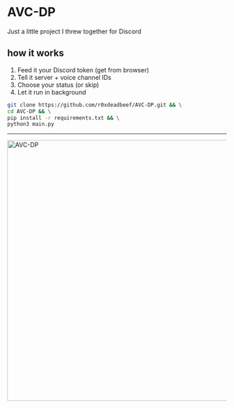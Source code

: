 # AVC-DP
Just a little project I threw together for Discord 
## how it works
1. Feed it your Discord token (get from browser)
2. Tell it server + voice channel IDs
3. Choose your status (or skip)
4. Let it run in background

```bash
git clone https://github.com/r0xdeadbeef/AVC-DP.git && \
cd AVC-DP && \
pip install -r requirements.txt && \
python3 main.py
````

---

<img src="./image/sample.png" alt="AVC-DP" width="600"/>
